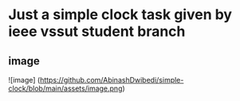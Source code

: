 # Just a simple clock task given by ieee vssut student branch

## image
![image] (https://github.com/AbinashDwibedi/simple-clock/blob/main/assets/image.png)